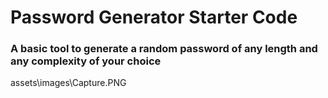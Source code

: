# Password Generator Starter Code

### A basic tool to generate a random password of any length and any complexity of your choice




assets\images\Capture.PNG
